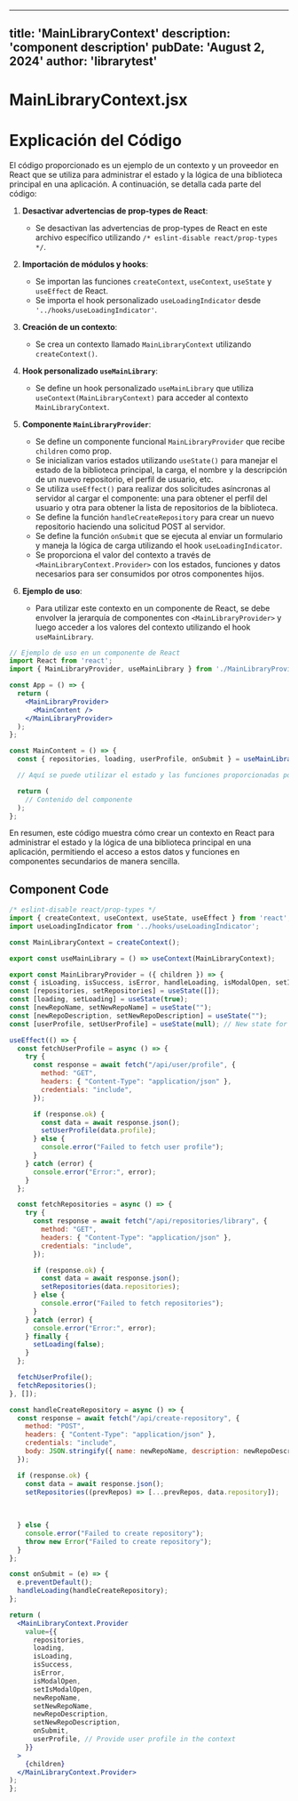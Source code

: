 ---
  title: 'MainLibraryContext'
  description: 'component description'
  pubDate: 'August 2, 2024'
  author: 'librarytest'
  ---
  
  
  
  # MainLibraryContext.jsx
  # Explicación del Código

El código proporcionado es un ejemplo de un contexto y un proveedor en React que se utiliza para administrar el estado y la lógica de una biblioteca principal en una aplicación. A continuación, se detalla cada parte del código:

1. **Desactivar advertencias de prop-types de React**:
   - Se desactivan las advertencias de prop-types de React en este archivo específico utilizando `/* eslint-disable react/prop-types */`.

2. **Importación de módulos y hooks**:
   - Se importan las funciones `createContext`, `useContext`, `useState` y `useEffect` de React.
   - Se importa el hook personalizado `useLoadingIndicator` desde `'../hooks/useLoadingIndicator'`.

3. **Creación de un contexto**:
   - Se crea un contexto llamado `MainLibraryContext` utilizando `createContext()`.

4. **Hook personalizado `useMainLibrary`**:
   - Se define un hook personalizado `useMainLibrary` que utiliza `useContext(MainLibraryContext)` para acceder al contexto `MainLibraryContext`.

5. **Componente `MainLibraryProvider`**:
   - Se define un componente funcional `MainLibraryProvider` que recibe `children` como prop.
   - Se inicializan varios estados utilizando `useState()` para manejar el estado de la biblioteca principal, la carga, el nombre y la descripción de un nuevo repositorio, el perfil de usuario, etc.
   - Se utiliza `useEffect()` para realizar dos solicitudes asíncronas al servidor al cargar el componente: una para obtener el perfil del usuario y otra para obtener la lista de repositorios de la biblioteca.
   - Se define la función `handleCreateRepository` para crear un nuevo repositorio haciendo una solicitud POST al servidor.
   - Se define la función `onSubmit` que se ejecuta al enviar un formulario y maneja la lógica de carga utilizando el hook `useLoadingIndicator`.
   - Se proporciona el valor del contexto a través de `<MainLibraryContext.Provider>` con los estados, funciones y datos necesarios para ser consumidos por otros componentes hijos.

6. **Ejemplo de uso**:
   - Para utilizar este contexto en un componente de React, se debe envolver la jerarquía de componentes con `<MainLibraryProvider>` y luego acceder a los valores del contexto utilizando el hook `useMainLibrary`.

```jsx
// Ejemplo de uso en un componente de React
import React from 'react';
import { MainLibraryProvider, useMainLibrary } from './MainLibraryProvider';

const App = () => {
  return (
    <MainLibraryProvider>
      <MainContent />
    </MainLibraryProvider>
  );
};

const MainContent = () => {
  const { repositories, loading, userProfile, onSubmit } = useMainLibrary();

  // Aquí se puede utilizar el estado y las funciones proporcionadas por el contexto

  return (
    // Contenido del componente
  );
};
```

En resumen, este código muestra cómo crear un contexto en React para administrar el estado y la lógica de una biblioteca principal en una aplicación, permitiendo el acceso a estos datos y funciones en componentes secundarios de manera sencilla.
  
  ## Component Code
  ```jsx
  /* eslint-disable react/prop-types */
import { createContext, useContext, useState, useEffect } from 'react';
import useLoadingIndicator from '../hooks/useLoadingIndicator';

const MainLibraryContext = createContext();

export const useMainLibrary = () => useContext(MainLibraryContext);

export const MainLibraryProvider = ({ children }) => {
  const { isLoading, isSuccess, isError, handleLoading, isModalOpen, setIsModalOpen } = useLoadingIndicator();
  const [repositories, setRepositories] = useState([]);
  const [loading, setLoading] = useState(true);
  const [newRepoName, setNewRepoName] = useState("");
  const [newRepoDescription, setNewRepoDescription] = useState("");
  const [userProfile, setUserProfile] = useState(null); // New state for user profile

  useEffect(() => {
    const fetchUserProfile = async () => {
      try {
        const response = await fetch("/api/user/profile", {
          method: "GET",
          headers: { "Content-Type": "application/json" },
          credentials: "include",
        });

        if (response.ok) {
          const data = await response.json();
          setUserProfile(data.profile);
        } else {
          console.error("Failed to fetch user profile");
        }
      } catch (error) {
        console.error("Error:", error);
      }
    };

    const fetchRepositories = async () => {
      try {
        const response = await fetch("/api/repositories/library", {
          method: "GET",
          headers: { "Content-Type": "application/json" },
          credentials: "include",
        });

        if (response.ok) {
          const data = await response.json();
          setRepositories(data.repositories);
        } else {
          console.error("Failed to fetch repositories");
        }
      } catch (error) {
        console.error("Error:", error);
      } finally {
        setLoading(false);
      }
    };

    fetchUserProfile();
    fetchRepositories();
  }, []);

  const handleCreateRepository = async () => {
    const response = await fetch("/api/create-repository", {
      method: "POST",
      headers: { "Content-Type": "application/json" },
      credentials: "include",
      body: JSON.stringify({ name: newRepoName, description: newRepoDescription }),
    });

    if (response.ok) {
      const data = await response.json();
      setRepositories((prevRepos) => [...prevRepos, data.repository]);
      
     
    
    } else {
      console.error("Failed to create repository");
      throw new Error("Failed to create repository");
    }
  };

  const onSubmit = (e) => {
    e.preventDefault();
    handleLoading(handleCreateRepository);
  };

  return (
    <MainLibraryContext.Provider
      value={{
        repositories,
        loading,
        isLoading,
        isSuccess,
        isError,
        isModalOpen,
        setIsModalOpen,
        newRepoName,
        setNewRepoName,
        newRepoDescription,
        setNewRepoDescription,
        onSubmit,
        userProfile, // Provide user profile in the context
      }}
    >
      {children}
    </MainLibraryContext.Provider>
  );
};
  ```
  